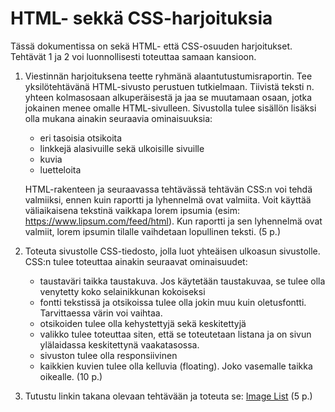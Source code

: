 # HTML- sekkä CSS-harjoituksia

Tässä dokumentissa on sekä HTML- että CSS-osuuden harjoitukset. Tehtävät 1 ja 2 voi luonnollisesti toteuttaa samaan kansioon.

1. Viestinnän harjoituksena teette ryhmänä alaantutustumisraportin. Tee yksilötehtävänä HTML-sivusto perustuen tutkielmaan. Tiivistä teksti n. yhteen kolmasosaan alkuperäisestä ja jaa se muutamaan osaan, jotka jokainen menee omalle HTML-sivulleen. Sivustolla tulee sisällön lisäksi olla mukana ainakin seuraavia ominaisuuksia:

    - eri tasoisia otsikoita
    - linkkejä alasivuille sekä ulkoisille sivuille
    - kuvia
    - luetteloita

    HTML-rakenteen ja seuraavassa tehtävässä tehtävän CSS:n voi tehdä valmiiksi, ennen kuin raportti ja lyhennelmä ovat valmiita. Voit käyttää väliaikaisena tekstinä vaikkapa lorem ipsumia (esim: https://www.lipsum.com/feed/html). Kun raportti ja sen lyhennelmä ovat valmiit, lorem ipsumin tilalle vaihdetaan lopullinen teksti. (5 p.)

1. Toteuta sivustolle CSS-tiedosto, jolla luot yhteäisen ulkoasun sivustolle. CSS:n tulee toteuttaa ainakin seuraavat ominaisuudet:

    - taustaväri taikka taustakuva. Jos käytetään taustakuvaa, se tulee olla venytetty koko selainikkunan kokoiseksi
    - fontti tekstissä ja otsikoissa tulee olla jokin muu kuin oletusfontti. Tarvittaessa värin voi vaihtaa.
    - otsikoiden tulee olla kehystettyjä sekä keskitettyjä
    - valikko tulee toteuttaa siten, että se toteutetaan listana ja on sivun ylälaidassa keskitettynä vaakatasossa.
    - sivuston tulee olla responsiivinen
    - kaikkien kuvien tulee olla kelluvia (floating). Joko vasemalle taikka oikealle. (10 p.)

1. Tutustu linkin takana olevaan tehtävään ja toteuta se: [Image List](https://github.com/ilkkamtk/imageList) (5 p.)
